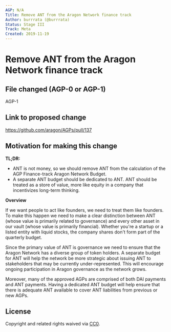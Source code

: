 ```yaml
---
AGP: N/A
Title: Remove ANT from the Aragon Network finance track
Author: burrrata (@burrrata)
Status: Stage III
Track: Meta
Created: 2019-11-19
---
```


# Remove ANT from the Aragon Network finance track

## File changed (AGP-0 or AGP-1)

AGP-1

## Link to proposed change

https://github.com/aragon/AGPs/pull/137

## Motivation for making this change

**TL;DR:**

- ANT is not money, so we should remove ANT from the calculation of the AGP Finance-track Aragon Network Budget.
- A separate ANT budget should be dedicated to ANT. ANT should be treated as a store of value, more like equity in a company that incentivizes long-term thinking.

**Overview**

If we want people to act like founders, we need to treat them like founders. To make this happen we need to make a clear distinction between ANT (whose value is primarily related to governance) and every other asset in our vault (whose value is primarily financial). Whether you're a startup or a listed entity with liquid stocks, the company shares don't form part of the quarterly budget.

Since the primary value of ANT is governance we need to ensure that the Aragon Network has a diverse group of token holders. A separate budget for ANT will help the network be more strategic about issuing ANT to stakeholders that may be currently under-represented. This will encourage ongoing participation in Aragon governance as the network grows. 

Moreover, many of the approved AGPs are comprised of both DAI payments and ANT payments. Having a dedicated ANT budget will help ensure that there is adequate ANT available to cover ANT liabilities from previous or new AGPs.

## License
Copyright and related rights waived via [CC0](https://creativecommons.org/publicdomain/zero/1.0/).
